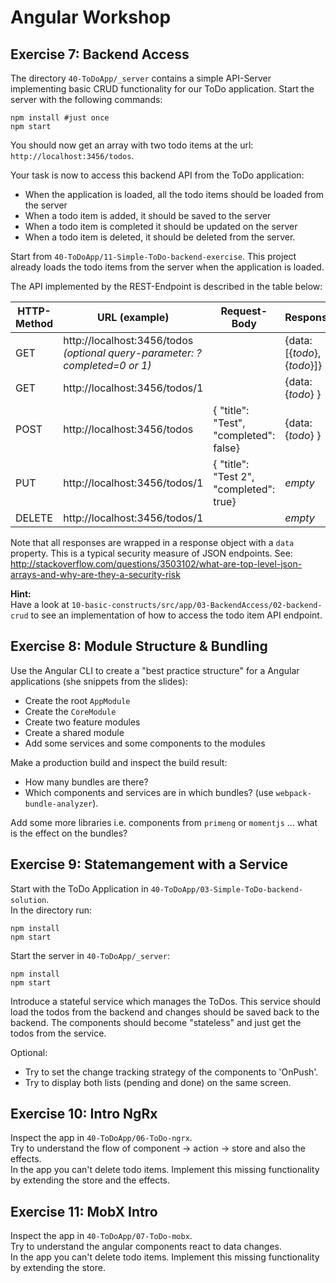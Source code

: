 # Angular Workshop

## Exercise 7: Backend Access

The directory `40-ToDoApp/_server` contains a simple API-Server implementing basic CRUD functionality for our ToDo application.
Start the server with the following commands:

```
npm install #just once
npm start
```

You should now get an array with two todo items at the url: `http://localhost:3456/todos`.

Your task is now to access this backend API from the ToDo application:

- When the application is loaded, all the todo items should be loaded from the server
- When a todo item is added, it should be saved to the server
- When a todo item  is completed it should be updated on the server
- When a todo item  is deleted, it should be deleted from the server.

Start from `40-ToDoApp/11-Simple-ToDo-backend-exercise`.
This project already loads the  todo items from the server when the application is loaded.

The API implemented by the REST-Endpoint is described in the table below:

| HTTP-Method | URL (example)                                                | Request-Body                            | Response                    |
| ----------- | ------------------------------------------------------------ | --------------------------------------- | --------------------------- |
| GET         | http://localhost:3456/todos   *(optional query-parameter: ?completed=0 or 1)* |                                         | {data: [{*todo*},{*todo*}]} |
| GET         | http://localhost:3456/todos/1                                |                                         | {data: {*todo*} }           |
| POST        | http://localhost:3456/todos                                  | { "title": "Test", "completed": false}  | {data: {*todo*} }           |
| PUT         | http://localhost:3456/todos/1                                | { "title": "Test 2", "completed": true} | *empty*                     |
| DELETE      | http://localhost:3456/todos/1                                |                                         | *empty*                     |

Note that all responses are wrapped in a response object with a `data` property.
This is a typical security measure of JSON endpoints. See: http://stackoverflow.com/questions/3503102/what-are-top-level-json-arrays-and-why-are-they-a-security-risk

**Hint:**  
Have a look at `10-basic-constructs/src/app/03-BackendAccess/02-backend-crud` to see an implementation of how to access the todo item API endpoint.



## Exercise 8: Module Structure & Bundling

Use the Angular CLI to create a "best practice structure" for a Angular applications (she snippets from the slides):

- Create the root `AppModule` 
- Create the `CoreModule` 
- Create two feature modules 
- Create a shared module
- Add some services and some components to the modules



Make a production build and inspect the build result:

- How many bundles are there? 
- Which components and services are in which bundles? (use `webpack-bundle-analyzer`).

Add some more libraries i.e. components from `primeng` or `momentjs` ... what is the effect on the bundles?



## Exercise 9: Statemangement with a Service

Start with the ToDo Application in `40-ToDoApp/03-Simple-ToDo-backend-solution`.  
In the directory run:

	npm install
	npm start

Start the server in `40-ToDoApp/_server`:

	npm install
	npm start


Introduce a stateful service which manages the ToDos. This service should load the todos from the backend and changes should be saved back to the backend.
The components should become "stateless" and just get the todos from the service.

Optional:

- Try to set the change tracking strategy of the components to 'OnPush'.
- Try to display both lists (pending and done) on the same screen.


## Exercise 10: Intro NgRx

Inspect the app in `40-ToDoApp/06-ToDo-ngrx`.  
Try to understand the flow of component -> action -> store and also the effects.  
In the app you can't delete todo items. Implement this missing functionality by extending the store and the effects.


## Exercise 11: MobX Intro

Inspect the app in `40-ToDoApp/07-ToDo-mobx`.  
Try to understand the angular components react to data changes.  
In the app you can't delete todo items. Implement this missing functionality by extending the store.


​	
